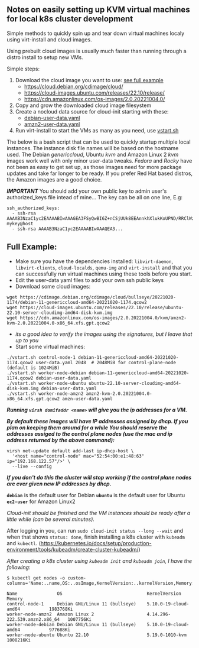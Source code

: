 ## Notes on easily setting up KVM virtual machines for local k8s cluster development

Simple methods to quickly spin up and tear down virtual machines localy using virt-install and cloud images.

Using prebuilt cloud images is usually much faster than running through a distro install to setup new VMs.

Simple steps:
1. Download the cloud image you want to use: [see full example](#full-example)
    - https://cloud.debian.org/cdimage/cloud/
    - https://cloud-images.ubuntu.com/releases/22.10/release/
    - https://cdn.amazonlinux.com/os-images/2.0.20221004.0/
1. Copy and grow the downloaded cloud image filesystem
1. Create a nocloud data source for cloud-init starting with these:
    - [debian-user-data.yaml](/debian-user-data.yaml)
    - [amzn2-user-data.yaml](/amzn2-user-data.yaml)
1. Run virt-install to start the VMs as many as you need, use [vstart.sh](/vstart.sh)

The below is a bash script that can be used to quickly startup multiple local instances.
The instance disk file names will be based on the hostname used.
The Debian _genericcloud_, Ubuntu _kvm_ and Amazon Linux 2 _kvm_ images work well with
only minor user-data tweaks.  _Fedora_ and _Rocky_ have not been as easy to get set up,
as those images need for more package updates and take far longer to be ready.  If you
prefer Red Hat based distros, the Amazon images are a good choice.

***IMPORTANT*** You should add your own public key to admin user's authorized_keys
file intead of mine...
The key can be all on one line, E.g:
```
ssh_authorized_keys:
  - ssh-rsa AAAAB3NzaC1yc2EAAAABIwAAAGEA3FSyQwBI6Z+nCSjUUk8EEAnnkhXlukKoUPND/RRClWz2s5TCzIkd3Ou5+Cyz71X0XmazM3l5WgeErvtIwQMyT1KjNoMhoJMrJnWqQPOt5Q8zWd9qG7PBl9+eiH5qV7NZ mykey@host
  - ssh-rsa AAAAB3NzaC1yc2EAAAABIwAAAQEA3...
```

## Full Example:
- Make sure you have the dependencies installed: `libvirt-daemon`, `libvirt-clients`, `cloud-localds`, `qemu-img` and `virt-install` and that you can successfully run virtual machines using these tools before you start.
- Edit the user-data yaml files to add your own ssh public keys
- Download some cloud images:

```
wget https://cdimage.debian.org/cdimage/cloud/bullseye/20221020-1174/debian-11-genericcloud-amd64-20221020-1174.qcow2
wget https://cloud-images.ubuntu.com/releases/22.10/release/ubuntu-22.10-server-cloudimg-amd64-disk-kvm.img
wget https://cdn.amazonlinux.com/os-images/2.0.20221004.0/kvm/amzn2-kvm-2.0.20221004.0-x86_64.xfs.gpt.qcow2
```
- _its a good idea to verify the images using the signatures, but I leave that up to you_
- Start some virtual machines:

```
./vstart.sh control-node-1 debian-11-genericcloud-amd64-20221020-1174.qcow2 user-data.yaml 2048  # 2048MiB for control-plane-node (default is 1024MiB)
./vstart.sh worker-node-debian debian-11-genericcloud-amd64-20221020-1174.qcow2 debian-user-data.yaml
./vstart.sh worker-node-ubuntu ubuntu-22.10-server-cloudimg-amd64-disk-kvm.img debian-user-data.yaml
./vstart.sh worker-node-amzn2 amzn2-kvm-2.0.20221004.0-x86_64.xfs.gpt.qcow2 amzn-user-data.yaml
```


_**Running `virsh domifaddr <name>` will give you the ip addresses for a VM.**_

***By default these images will have IP addresses assigned by dhcp.
If you plan on keeping them around for a while You should reserve the
addresses assiged to the control plane nodes (use the mac and ip address
returned by the above command):***
```
virsh net-update default add-last ip-dhcp-host \
  '<host name="control-node" mac="52:54:00:e1:48:63" ip="192.168.122.57"/>' \
  --live --config
```
***If you don't do this the cluster will stop working if the control plane nodes
are ever given new IP addresses by dhcp.***

**`debian`** is the default user for Debian
**`ubuntu`** is the default user for Ubuntu
**`ec2-user`** for Amazon Linux2

*Cloud-init should be finished and the VM instances should be ready after a little while (can be several minutes).*

After logging in you, can run `sudo cloud-init status --long --wait` and when that shows `status: done`,
finish installing a k8s cluster with `kubeadm` and `kubectl`. (https://kubernetes.io/docs/setup/production-environment/tools/kubeadm/create-cluster-kubeadm/)

_After creating a k8s cluster using `kubeadm init` and `kubeadm join`, I have the following:_

```
$ kubectl get nodes -o custom-columns='Name:..name,OS:..osImage,KernelVersion:..kernelVersion,Memory:..capacity.memory'
```
```
Name               OS                                KernelVersion                   Memory
control-node-1     Debian GNU/Linux 11 (bullseye)    5.10.0-19-cloud-amd64           1983768Ki
worker-node-amzn2  Amazon Linux 2                    4.14.296-222.539.amzn2.x86_64   1007756Ki
worker-node-debian Debian GNU/Linux 11 (bullseye)    5.10.0-19-cloud-amd64           977688Ki
worker-node-ubuntu Ubuntu 22.10                      5.19.0-1010-kvm                 1008216Ki
```
